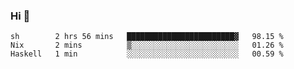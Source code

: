 ### Hi 👋

<!--START_SECTION:waka-->

```text
sh        2 hrs 56 mins   ████████████████████████▓   98.15 %
Nix       2 mins          ▒░░░░░░░░░░░░░░░░░░░░░░░░   01.26 %
Haskell   1 min           ░░░░░░░░░░░░░░░░░░░░░░░░░   00.59 %
```

<!--END_SECTION:waka-->
